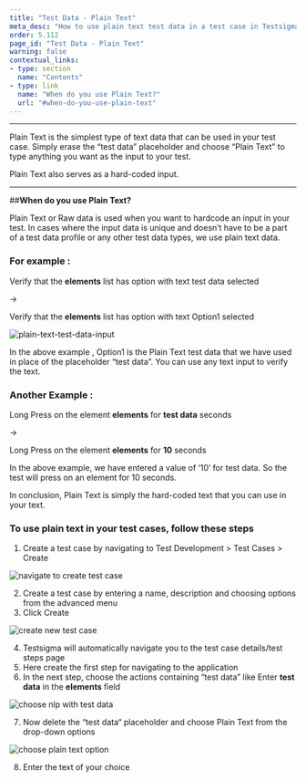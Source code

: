 ```yaml
---
title: "Test Data - Plain Text"
meta_desc: "How to use plain text test data in a test case in Testsigma."
order: 5.112
page_id: "Test Data - Plain Text"
warning: false
contextual_links:
- type: section
  name: "Contents"
- type: link
  name: "When do you use Plain Text?"
  url: "#when-do-you-use-plain-text"
---
```


---

Plain Text is the simplest type of text data that can be used in your test case. 
Simply erase the “test data” placeholder and choose “Plain Text” to type anything you want as the input to your test. 

Plain Text also serves as a hard-coded input. 

---
##**When do you use Plain Text?**

Plain Text or Raw data is used when you want to hardcode an input in your test.
In cases where the input data is unique and doesn’t have to be a part of a test data profile or any other test data types, we use plain text data.



### **For example :**

Verify that the **elements** list has option with text test data selected 

→

 Verify that the **elements** list has option with text Option1 selected

![plain-text-test-data-input](https://docs.testsigma.com/images/raw/plain-text-test-data-input.gif)

In the above example , Option1 is the Plain Text test data that we have used in place of the placeholder “test data”. You can use any text input to verify the text. 

### **Another Example :**

Long Press on the element **elements** for **test data** seconds 

→ 

Long Press on the element **elements** for **10** seconds 


In the above example, we have entered a value of ‘10’ for test data. So the test will press on an element for 10 seconds.


In conclusion, Plain Text is simply the hard-coded text that you can use in your text. 






### **To use plain text in your test cases, follow these steps**

1. Create a test case by navigating to Test Development > Test Cases > Create

![navigate to create test case](https://s3.amazonaws.com/static-docs.testsigma.com/new_images/test-data/types/raw/navigate-to-create-test-case.png)


2. Create a test case by entering a name, description and choosing options from the advanced menu
3. Click Create

![ create new test case](https://docs.testsigma.com/images/raw/create-new-test-case.png)

4. Testsigma will automatically navigate you to the test case details/test steps page
5. Here create the first step for navigating to the application
6. In the next step, choose the actions containing “test data” like Enter **test data** in the **elements** field

![choose nlp with test data](https://docs.testsigma.com/images/raw/choose-nlp-with-test-data.png)

7. Now delete the “test data“ placeholder and choose Plain Text from the drop-down options

![choose plain text option](https://docs.testsigma.com/images/raw/choose-plain-text-option.png)

8. Enter the text of your choice




